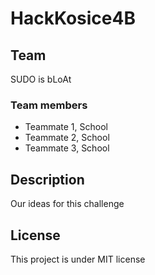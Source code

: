 # HackKosice4B

## Team

SUDO is bLoAt

### Team members

- Teammate 1, School
- Teammate 2, School
- Teammate 3, School

## Description

Our ideas for this challenge 

## License

This project is under MIT license 
